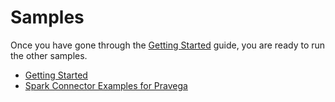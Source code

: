 <!--
Copyright (c) Dell Inc., or its subsidiaries. All Rights Reserved.

Licensed under the Apache License, Version 2.0 (the "License");
you may not use this file except in compliance with the License.
You may obtain a copy of the License at

    http://www.apache.org/licenses/LICENSE-2.0
-->
# Samples

Once you have gone through the [Getting Started](getting-started.md) guide, you are ready to run the other samples.

- [Getting Started](getting-started.md)
- [Spark Connector Examples for Pravega](https://github.com/pravega/pravega-samples/blob/spark-connector-examples/spark-connector-examples/README.md)
